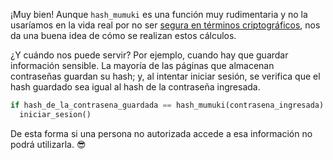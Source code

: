 ¡Muy bien! Aunque `hash_mumuki` es una función muy rudimentaria y no la usaríamos en la vida real por no ser [segura en términos criptográficos](https://es.wikipedia.org/wiki/Funci%C3%B3n_hash_criptogr%C3%A1fica), nos da una buena idea de cómo se realizan estos cálculos.

¿Y cuándo nos puede servir? Por ejemplo, cuando hay que guardar información sensible. La mayoría de las páginas que almacenan contraseñas guardan su hash; y, al intentar iniciar sesión, se verifica que el hash guardado sea igual al hash de la contraseña ingresada.

```python
if hash_de_la_contrasena_guardada == hash_mumuki(contrasena_ingresada):
  iniciar_sesion()
```

De esta forma si una persona no autorizada accede a esa información no podrá utilizarla. :sunglasses:
